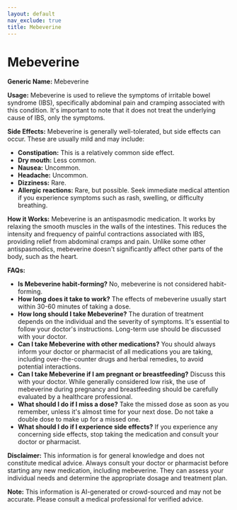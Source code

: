 ```yaml
---
layout: default
nav_exclude: true
title: Mebeverine
---
```


# Mebeverine

**Generic Name:** Mebeverine

**Usage:** Mebeverine is used to relieve the symptoms of irritable bowel syndrome (IBS), specifically abdominal pain and cramping associated with this condition.  It's important to note that it does not treat the underlying cause of IBS, only the symptoms.

**Side Effects:**  Mebeverine is generally well-tolerated, but side effects can occur.  These are usually mild and may include:

* **Constipation:** This is a relatively common side effect.
* **Dry mouth:**  Less common.
* **Nausea:**  Uncommon.
* **Headache:** Uncommon.
* **Dizziness:**  Rare.
* **Allergic reactions:**  Rare, but possible.  Seek immediate medical attention if you experience symptoms such as rash, swelling, or difficulty breathing.

**How it Works:** Mebeverine is an antispasmodic medication.  It works by relaxing the smooth muscles in the walls of the intestines. This reduces the intensity and frequency of painful contractions associated with IBS, providing relief from abdominal cramps and pain.  Unlike some other antispasmodics, mebeverine doesn't significantly affect other parts of the body, such as the heart.

**FAQs:**

* **Is Mebeverine habit-forming?** No, mebeverine is not considered habit-forming.
* **How long does it take to work?**  The effects of mebeverine usually start within 30-60 minutes of taking a dose.
* **How long should I take Mebeverine?**  The duration of treatment depends on the individual and the severity of symptoms.  It's essential to follow your doctor's instructions.  Long-term use should be discussed with your doctor.
* **Can I take Mebeverine with other medications?**  You should always inform your doctor or pharmacist of all medications you are taking, including over-the-counter drugs and herbal remedies, to avoid potential interactions.
* **Can I take Mebeverine if I am pregnant or breastfeeding?**  Discuss this with your doctor.  While generally considered low risk, the use of mebeverine during pregnancy and breastfeeding should be carefully evaluated by a healthcare professional.
* **What should I do if I miss a dose?** Take the missed dose as soon as you remember, unless it's almost time for your next dose.  Do not take a double dose to make up for a missed one.
* **What should I do if I experience side effects?** If you experience any concerning side effects, stop taking the medication and consult your doctor or pharmacist.


**Disclaimer:** This information is for general knowledge and does not constitute medical advice. Always consult your doctor or pharmacist before starting any new medication, including mebeverine. They can assess your individual needs and determine the appropriate dosage and treatment plan.


**Note:** This information is AI-generated or crowd-sourced and may not be accurate. Please consult a medical professional for verified advice.